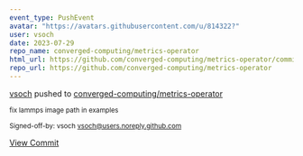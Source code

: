 ```yaml
---
event_type: PushEvent
avatar: "https://avatars.githubusercontent.com/u/814322?"
user: vsoch
date: 2023-07-29
repo_name: converged-computing/metrics-operator
html_url: https://github.com/converged-computing/metrics-operator/commit/b15d1deb5124e2b8ffd3245c7e934d99804773df
repo_url: https://github.com/converged-computing/metrics-operator
---
```


<a href='https://github.com/vsoch' target='_blank'>vsoch</a> pushed to <a href='https://github.com/converged-computing/metrics-operator' target='_blank'>converged-computing/metrics-operator</a>

<small>fix lammps image path in examples

Signed-off-by: vsoch <vsoch@users.noreply.github.com></small>

<a href='https://github.com/converged-computing/metrics-operator/commit/b15d1deb5124e2b8ffd3245c7e934d99804773df' target='_blank'>View Commit</a>